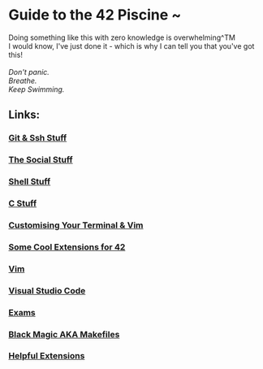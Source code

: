 # Guide to the 42 Piscine ~

Doing something like this with zero knowledge is overwhelming^TM<br />
I would know, I've just done it - which is why I can tell you that you've got this!<br />
<br />
*Don't panic.*<br />
*Breathe.*<br />
*Keep Swimming.*<br />

## Links:

### [Git & Ssh Stuff](https://github.com/kaiaydan/42_Piscine_2024/blob/main/Using_Git.md)

### [The Social Stuff](https://github.com/kaiaydan/42_Piscine_2024/blob/main/Using_Git.md)

### [Shell Stuff](https://github.com/kaiaydan/42_Piscine_2024/blob/main/Shell.md)

### [C Stuff](https://github.com/kaiaydan/42_Piscine_2024/blob/main/C.md)

### [Customising Your Terminal & Vim](https://github.com/kaiaydan/42_Piscine_2024/blob/main/Extra%20Resources/Customising%20Vim%20%26%20iTerm.pdf)

### [Some Cool Extensions for 42](https://github.com/kaiaydan/42_Piscine_2024/blob/main/Extra%20Resources/Extensions)

### [Vim]()

### [Visual Studio Code]()

### [Exams]()

### [Black Magic AKA Makefiles](https://github.com/kaiaydan/42_Piscine_2024/blob/main/Extra%20Resources/Makefiles.md)

### [Helpful Extensions](https://github.com/knbyte/42_Piscine_2024/blob/main/Extra%20Resources/Extensions)
